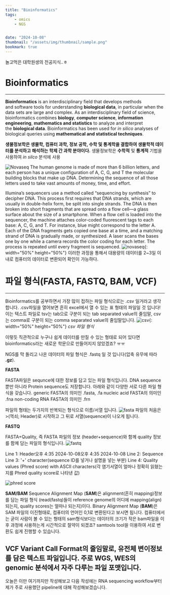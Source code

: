 ```yaml
---
title: "Bioinformatics"
tags:
    - omics
    - NGS


date: "2024-10-08"
thumbnail: "/assets/img/thumbnail/sample.png"
bookmark: true
---
```


놀고먹은 대학원생의 전공지식..ㅎ

# Bioinformatics
---
**Bioinformatics** is an interdisciplinary field that develops methods and software tools for understanding **biological data**, in particular when the data sets are large and complex. As an interdisciplinary field of science, bioinformatics combines **biology**, **computer science**, **information engineering**, **mathematics and statistics** to analyze and interpret the **biological data**. Bioinformatics has been used for *in silico* analyses of biological queries using **mathematical and statistical techniques**. 

**생물정보학은 생물학, 컴퓨터 과학, 정보 공학, 수학 및 통계학을 결합하여 생물학적 데이터를 분석하고 해석하는 학제 간 과학 분야이다.**
생물정보학은 **수학적** 및 **통계적** 기법을 사용하여 *in silco* 분석에 사용

![Novaseq](https://media.wired.com/photos/633459a4036b54662b51064e/master/w_1920,c_limit/Wide-Front-Apollo-01_science.jpg)
The human genome is made of more than 6 billion letters, and each person has a unique configuration of A, C, G, and T the molecular building blocks that make up DNA. Determining the sequence of all those letters used to take vast amounts of money, time, and effort.

Illumina’s sequencers use a method called “sequencing by synthesis” to decipher DNA. This process first requires that DNA strands, which are usually in double-helix form, be split into single strands. The DNA is then broken into short fragments that are spread onto a flow cell—a glass surface about the size of a smartphone. When a flow cell is loaded into the sequencer, the machine attaches color-coded fluorescent tags to each base: A, C, G, and T. For instance, blue might correspond to the letter A. Each of the DNA fragments gets copied one base at a time, and a matching strand of DNA is gradually made, or synthesized. A laser scans the bases one by one while a camera records the color coding for each letter. The process is repeated until every fragment is sequenced.
![novaseq](https://i1.wp.com/enseqlopedia.com/wp-content/uploads/2022/09/NovaSeq-X-specs.png?fit=1196%2C588&ssl=1){: width="50%" height="50%"}
이러한 과정을 통해서 대용량의 데이터를 2~3일 이내로 컴퓨터의 데이터로 변환되어 확인이 가능하다.

# 파일 형식(FASTA, FASTQ, BAM, VCF)
---
Bioinformatics를 공부하면서 가장 많이 접하는 파일 형식으로는 .csv 일거라고 생각합니다.
.csv파일을 열어보면 흔히 excel에서 열 수 있는 표 형태의 파일일 것 입니다!
이는 텍스트 파일로 tsv는 tab으로 구분이 되는 tab separated value의 줄임말, csv는 comma로 구분이 되는 comma separated value의 줄임말입니다.
![csv](https://github.com/user-attachments/assets/022bdcf3-eb36-440a-9d7a-d37b7e0cefab){: width="50%" height="50%"}
*csv 파일 형식*

이렇듯 직관적으로 누구나 쉽게 데이터를 만질 수 있는 형태로 되어 있다면 bioinformatics라는 새로운 학문으로 만들어지지 않았겠죠? ㅠㅠ

NGS를 막 돌리고 나온 데이터의 파일 형식은 .fastq 일 것 입니다(압축 유무에 따라 **.gz**).

**FASTA**

FASTA파일은 sequnce에 대한 정보를 담고 있는 파일 형식입니다. 
DNA sequence 뿐만 아니라 Protein sequence도 저장합니다.
아래와 같이 다양한 서로 다른 파일 형식을 갖습니다.
generic FASTA의 의미인 .fasta, .fa
nucleic acid FASTA의 의미인 .fna
non-coding RNA FASTA의 의미인 .frn

파일의 형태는 두가지의 반복되는 형식으로 이름/서열 입니다.
![fasta](https://img1.daumcdn.net/thumb/R1280x0/?scode=mtistory2&fname=https%3A%2F%2Fblog.kakaocdn.net%2Fdn%2FbqwXtz%2Fbtq7deEZ8l5%2F7gHWosQCgKYwDNF2XVDVsk%2Fimg.png)
파일의 처음은 >(꺽쇠; Header)로 시작하고 그 뒤로 서열(sequence)이 나오게 됩니다.

**FASTQ**

FASTA+Quality, 즉 FASTA 파일의 정보 (header+sequence)와 함께 quality 정보를 함께 담는 파일의 형식입니다.
![fastq](https://github.com/user-attachments/assets/b1b8c72c-ed43-4cb3-aec2-b7449b06adf5)

Line 1: Header오후 4:35 2024-10-08오후 4:35 2024-10-08
Line 2: Sequence
Line 3: '+' character(sequence ID를 넣거나 설명을 넣는 부분)
Line 4: Quality values (Phred score) with ASCII characters(각 염기서열이 얼마나 정확히 읽혔는지를 Phred quality score로 나타낸 값)

![phred score](https://img1.daumcdn.net/thumb/R1280x0/?scode=mtistory2&fname=https%3A%2F%2Fblog.kakaocdn.net%2Fdn%2FbQFkIO%2FbtqL1plFgoe%2F2LYGBGb8j2Iv6tjvmWHYpK%2Fimg.png)

**SAM/BAM**
Sequence Alignment Map (**SAM**)은 alignment(흔히 mapping)정보를 담는 파일 형식 (read(fastq)들이 reference genome의 어디에 mapping(align)되는지, quality scores는 얼마나 되는지)이다.
Binary Alignment Map (**BAM**)은 SAM 파일의 이진형태로, 컴퓨터의 언어인 0,1로 변환된다고 보시면 됩니다. 
컴퓨터에서는 굳이 사람이 볼 수 있는 형태의 sam형식보다는 데이터의 크기가 작은 bam파일을 이후 과정에 사용하는게 시간적으로 절약이 되겠죠?
samtools tool을 이용하여 서로 변환도 쉽게 진행할 수 있습니다.
 

**VCF**
Variant Call Format의 줄임말로, 유전체 변이정보를 담은 텍스트 파일입니다.
주로 WGS, WES의 genomic 분석에서 자주 다루는 파일 포맷입니다.
---

오늘은 이만 여기까지만 작성해보고 다음 작성에는 RNA sequencing workflow부터 제가 주로 사용했던 pipeline에 대해 작성해보겠습니다.
```